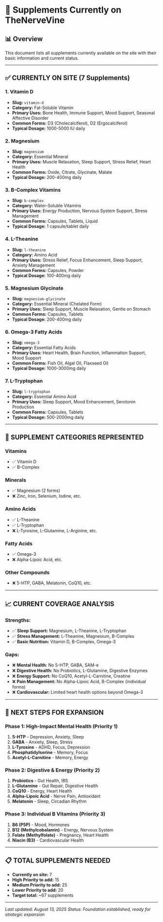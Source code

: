 # 🌿 Supplements Currently on TheNerveVine

## 📊 Overview
This document lists all supplements currently available on the site with their basic information and current status.

---

## ✅ **CURRENTLY ON SITE (7 Supplements)**

### 1. **Vitamin D**
- **Slug:** `vitamin-d`
- **Category:** Fat-Soluble Vitamin
- **Primary Uses:** Bone Health, Immune Support, Mood Support, Seasonal Affective Disorder
- **Common Forms:** D3 (Cholecalciferol), D2 (Ergocalciferol)
- **Typical Dosage:** 1000-5000 IU daily

### 2. **Magnesium**
- **Slug:** `magnesium`
- **Category:** Essential Mineral
- **Primary Uses:** Muscle Relaxation, Sleep Support, Stress Relief, Heart Health
- **Common Forms:** Oxide, Citrate, Glycinate, Malate
- **Typical Dosage:** 200-400mg daily

### 3. **B-Complex Vitamins**
- **Slug:** `b-complex`
- **Category:** Water-Soluble Vitamins
- **Primary Uses:** Energy Production, Nervous System Support, Stress Management
- **Common Forms:** Capsules, Tablets, Liquid
- **Typical Dosage:** 1 capsule/tablet daily

### 4. **L-Theanine**
- **Slug:** `l-theanine`
- **Category:** Amino Acid
- **Primary Uses:** Stress Relief, Focus Enhancement, Sleep Support, Anxiety Management
- **Common Forms:** Capsules, Powder
- **Typical Dosage:** 100-400mg daily

### 5. **Magnesium Glycinate**
- **Slug:** `magnesium-glycinate`
- **Category:** Essential Mineral (Chelated Form)
- **Primary Uses:** Sleep Support, Muscle Relaxation, Gentle on Stomach
- **Common Forms:** Capsules, Tablets
- **Typical Dosage:** 200-400mg daily

### 6. **Omega-3 Fatty Acids**
- **Slug:** `omega-3`
- **Category:** Essential Fatty Acids
- **Primary Uses:** Heart Health, Brain Function, Inflammation Support, Mood Support
- **Common Forms:** Fish Oil, Algal Oil, Flaxseed Oil
- **Typical Dosage:** 1000-3000mg daily

### 7. **L-Tryptophan**
- **Slug:** `l-tryptophan`
- **Category:** Essential Amino Acid
- **Primary Uses:** Sleep Support, Mood Enhancement, Serotonin Production
- **Common Forms:** Capsules, Tablets
- **Typical Dosage:** 500-2000mg daily

---

## 🎯 **SUPPLEMENT CATEGORIES REPRESENTED**

### **Vitamins**
- ✅ Vitamin D
- ✅ B-Complex

### **Minerals**
- ✅ Magnesium (2 forms)
- ❌ Zinc, Iron, Selenium, Iodine, etc.

### **Amino Acids**
- ✅ L-Theanine
- ✅ L-Tryptophan
- ❌ L-Tyrosine, L-Glutamine, L-Arginine, etc.

### **Fatty Acids**
- ✅ Omega-3
- ❌ Alpha-Lipoic Acid, etc.

### **Other Compounds**
- ❌ 5-HTP, GABA, Melatonin, CoQ10, etc.

---

## 📈 **CURRENT COVERAGE ANALYSIS**

### **Strengths:**
- ✅ **Sleep Support:** Magnesium, L-Theanine, L-Tryptophan
- ✅ **Stress Management:** L-Theanine, Magnesium, B-Complex
- ✅ **Basic Nutrition:** Vitamin D, B-Complex, Omega-3

### **Gaps:**
- ❌ **Mental Health:** No 5-HTP, GABA, SAM-e
- ❌ **Digestive Health:** No Probiotics, L-Glutamine, Digestive Enzymes
- ❌ **Energy Support:** No CoQ10, Acetyl-L-Carnitine, Creatine
- ❌ **Pain Management:** No Alpha-Lipoic Acid, B-Complex (individual forms)
- ❌ **Cardiovascular:** Limited heart health options beyond Omega-3

---

## 🚀 **NEXT STEPS FOR EXPANSION**

### **Phase 1: High-Impact Mental Health (Priority 1)**
1. **5-HTP** - Depression, Anxiety, Sleep
2. **GABA** - Anxiety, Sleep, Stress
3. **L-Tyrosine** - ADHD, Focus, Depression
4. **Phosphatidylserine** - Memory, Focus
5. **Acetyl-L-Carnitine** - Memory, Energy

### **Phase 2: Digestive & Energy (Priority 2)**
1. **Probiotics** - Gut Health, IBS
2. **L-Glutamine** - Gut Repair, Digestive Health
3. **CoQ10** - Energy, Heart Health
4. **Alpha-Lipoic Acid** - Nerve Pain, Antioxidant
5. **Melatonin** - Sleep, Circadian Rhythm

### **Phase 3: Individual B Vitamins (Priority 3)**
1. **B6 (P5P)** - Mood, Hormones
2. **B12 (Methylcobalamin)** - Energy, Nervous System
3. **Folate (Methylfolate)** - Pregnancy, Heart Health
4. **Niacin (B3)** - Cardiovascular Health

---

## 📋 **TOTAL SUPPLEMENTS NEEDED**

- **Currently on site:** 7
- **High Priority to add:** 15
- **Medium Priority to add:** 25
- **Lower Priority to add:** 20
- **Target total:** ~67 supplements

---

*Last updated: August 13, 2025*
*Status: Foundation established, ready for strategic expansion*


